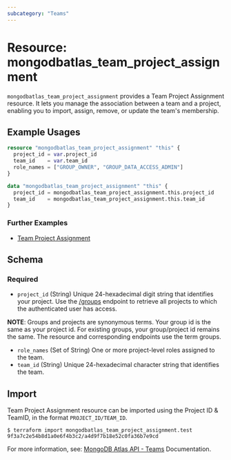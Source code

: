 ```yaml
---
subcategory: "Teams"
---
```


# Resource: mongodbatlas_team_project_assignment

`mongodbatlas_team_project_assignment` provides a Team Project Assignment resource. It lets you manage the association between a team and a project, enabling you to import, assign, remove, or update the team's membership.
## Example Usages

```terraform
resource "mongodbatlas_team_project_assignment" "this" {
  project_id = var.project_id
  team_id    = var.team_id
  role_names = ["GROUP_OWNER", "GROUP_DATA_ACCESS_ADMIN"]
}

data "mongodbatlas_team_project_assignment" "this" {
  project_id = mongodbatlas_team_project_assignment.this.project_id
  team_id    = mongodbatlas_team_project_assignment.this.team_id
}
```

### Further Examples
- [Team Project Assignment](https://github.com/mongodb/terraform-provider-mongodbatlas/tree/v2.1.0/examples/mongodbatlas_team_project_assignment)

<!-- schema generated by tfplugindocs -->
## Schema

### Required

- `project_id` (String) Unique 24-hexadecimal digit string that identifies your project. Use the [/groups](https://www.mongodb.com/docs/api/doc/atlas-admin-api-v2/operation/operation-listprojects) endpoint to retrieve all projects to which the authenticated user has access.

**NOTE**: Groups and projects are synonymous terms. Your group id is the same as your project id. For existing groups, your group/project id remains the same. The resource and corresponding endpoints use the term groups.
- `role_names` (Set of String) One or more project-level roles assigned to the team.
- `team_id` (String) Unique 24-hexadecimal character string that identifies the team.

## Import

Team Project Assignment resource can be imported using the Project ID & TeamID, in the format `PROJECT_ID/TEAM_ID`.

```
$ terraform import mongodbatlas_team_project_assignment.test 9f3a7c2e54b8d1a0e6f4b3c2/a4d9f7b18e52c0fa36b7e9cd
```

For more information, see: [MongoDB Atlas API - Teams](https://www.mongodb.com/docs/api/doc/atlas-admin-api-v2/operation/operation-addallteamstoproject) Documentation.
